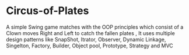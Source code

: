 # Circus-of-Plates
A simple Swing game matches with the OOP principles which consist of a Clown moves Right and Left to catch the fallen plates , It uses multiple design patterns like SnapShot, Itrator, Observer, Dynamic Linkage, Singelton, Factory, Builder, Object pool, Prototype, Strategy and MVC

